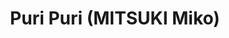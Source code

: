 --- 
title: "Puri Puri (MITSUKI Miko)"
publishdate: "2019-2-9T16:48:46+02:00"
src: "https://365manga.net/manga/puri-puri-mitsuki-miko"
image: "https://data.365manga.net/images/thumbnails/30596-puri-puri-mitsuki-miko.jpg"
description: " He's giving headaches to the serious student council president. But they are strangely in tune with each other...!? (Also included in the Sweets Fortune Telling Anthology as Boy of Pudding story)"
---
